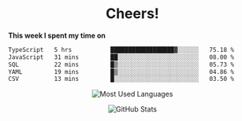 <h1 align="center">Cheers!</h1>

**This week I spent my time on**
<!--START_SECTION:waka-->

```txt
TypeScript   5 hrs           ██████████████████▓░░░░░░   75.18 %
JavaScript   31 mins         ██░░░░░░░░░░░░░░░░░░░░░░░   08.00 %
SQL          22 mins         █▒░░░░░░░░░░░░░░░░░░░░░░░   05.73 %
YAML         19 mins         █▒░░░░░░░░░░░░░░░░░░░░░░░   04.86 %
CSV          13 mins         █░░░░░░░░░░░░░░░░░░░░░░░░   03.50 %
```

<!--END_SECTION:waka-->

<p align="center"><img src="https://github-readme-stats.vercel.app/api/top-langs/?username=thnkrn&layout=compact&hide=html&theme=tokyonight" alt="Most Used Languages" /></p>

<p align="center"><img src="https://github-readme-stats.vercel.app/api?username=thnkrn&show_icons=true&count_private=true&theme=tokyonight&show=reviews&hide_rank=false&rank_icon=github" alt="GitHub Stats" /></p>

<!-- <p align="center"><a href="https://wakatime.com"><img src="https://wakatime.com/share/@thnkrn/40092326-d1bd-471b-89da-9a7c63939402.png" /></p>
 -->
